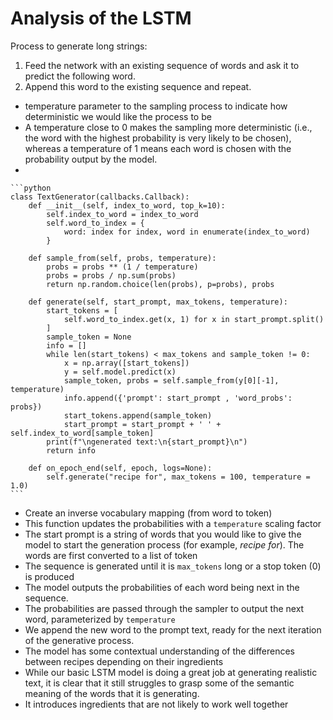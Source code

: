 # Analysis of the LSTM

Process to generate long strings:

1. Feed the network with an existing sequence of words and ask it to predict the following word.
2. Append this word to the existing sequence and repeat.

* temperature parameter to the sampling process to indicate how deterministic we would like the process to be
* A temperature close to 0 makes the sampling more deterministic (i.e., the word with the highest probability is very likely to be chosen), whereas a temperature of 1 means each word is chosen with the probability output by the model.
*

    ```python
    class TextGenerator(callbacks.Callback):
        def __init__(self, index_to_word, top_k=10):
            self.index_to_word = index_to_word
            self.word_to_index = {
                word: index for index, word in enumerate(index_to_word)
            } 

        def sample_from(self, probs, temperature): 
            probs = probs ** (1 / temperature)
            probs = probs / np.sum(probs)
            return np.random.choice(len(probs), p=probs), probs

        def generate(self, start_prompt, max_tokens, temperature):
            start_tokens = [
                self.word_to_index.get(x, 1) for x in start_prompt.split()
            ] 
            sample_token = None
            info = []
            while len(start_tokens) < max_tokens and sample_token != 0: 
                x = np.array([start_tokens])
                y = self.model.predict(x) 
                sample_token, probs = self.sample_from(y[0][-1], temperature) 
                info.append({'prompt': start_prompt , 'word_probs': probs})
                start_tokens.append(sample_token) 
                start_prompt = start_prompt + ' ' + self.index_to_word[sample_token]
            print(f"\ngenerated text:\n{start_prompt}\n")
            return info

        def on_epoch_end(self, epoch, logs=None):
            self.generate("recipe for", max_tokens = 100, temperature = 1.0)
    ```
* Create an inverse vocabulary mapping (from word to token)
* This function updates the probabilities with a `temperature` scaling factor
* The start prompt is a string of words that you would like to give the model to start the generation process (for example, _recipe for_). The words are first converted to a list of token
* The sequence is generated until it is `max_tokens` long or a stop token (0) is produced
* The model outputs the probabilities of each word being next in the sequence.
* The probabilities are passed through the sampler to output the next word, parameterized by `temperature`
* We append the new word to the prompt text, ready for the next iteration of the generative process.
* The model has some contextual understanding of the differences between recipes depending on their ingredients
* While our basic LSTM model is doing a great job at generating realistic text, it is clear that it still struggles to grasp some of the semantic meaning of the words that it is generating.&#x20;
* It introduces ingredients that are not likely to work well together
